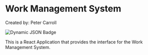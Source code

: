 # Work Management System

Created by: Peter Carroll

![Dynamic JSON Badge](https://img.shields.io/badge/dynamic/json?url=https%3A%2F%2Fgithub.com%2Fpetelc%2FWMS-Client%2Fblob%2Fmain%2Fpackage.json&query=%24.name)

This is a React Application that provides the interface for the Work Management System.
